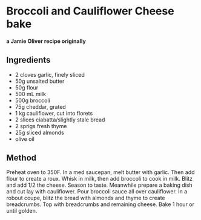 # Broccoli and Cauliflower Cheese bake

#### a Jamie Oliver recipe originally

## Ingredients

* 2 cloves garlic, finely sliced
* 50g unsalted butter
* 50g flour
* 500 mL milk
* 500g broccoli
* 75g cheddar, grated
* 1 kg cauliflower, cut into florets
* 2 slices ciabatta/slightly stale bread
* 2 sprigs fresh thyme
* 25g sliced almonds
* olive oil

## Method

Preheat oven to 350F.
In a med saucepan, melt butter with garlic. Then add flour to create a roux.
Whisk in milk, then add broccoli to cook in milk. Blitz and add 1/2 the cheese. 
Season to taste.
Meanwhile prepare a baking dish and cut lay with cauliflower.
Pour broccoli sauce all over cauliflower.
In a robout coupe, blitz the bread with almonds and thyme to create breadcrumbs.
Top with breadcrumbs and remaining cheese.
Bake 1 hour or until golden.
